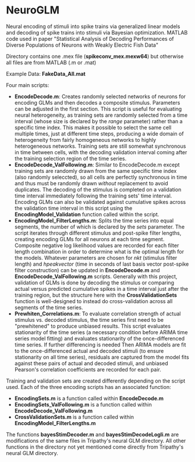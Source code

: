 # NeuroGLM
Neural encoding of stimuli into spike trains via generalized linear models and decoding of spike trains into stimuli via Bayesian optimization. MATLAB code used in paper "Statistical Analysis of Decoding Performances of Diverse Populations of Neurons with Weakly Electric Fish Data"

Directory contains one .mex file (**spikeconv_mex.mexw64**) but otherwise all files are from MATLAB (.m or .mat)

Example Data: **FakeData_All.mat**

Four main scripts:
- **EncodeDecode.m**: Creates randomly selected networks of neurons for encoding GLMs and then decodes a composite stimulus. Parameters can be adjusted in the first section. This script is useful for evaluating neural heterogeneity, as training sets are randomly selected from a time interval (whose size is declared by the *range* parameter) rather than a specific time index. This makes it possible to select the same cell multiple times, just at different time steps, producing a wide domain of heterogeneity from fairly homogeneous networks to highly heterogeneous networks. Training sets are still somewhat synchronous in time between cells, with the decoding validation interval coming after the training selection region of the time series.
- **EncodeDecode_ValFollowing.m**: Similar to EncodeDecode.m except training sets are randomly drawn from the same specific time index (also randomly seleccted), so all cells are perfectly synchronous in time and thus must be randomly drawn *without* replacement to avoid duplicates. The decoding of the stimulus is completed on a validation time interval immediately following the training sets' time interval. Encoding GLMs can also be validated against cumulative spikes across the validation time interval in this script using the **EncodingModel_Validation** function called within the script.
- **EncodingModel_FilterLengths.m**: Splits the time series into equal segments, the number of which is declared by the *sets* parameter. The script iterates through different stimulus and post-spike filter lengths, creating encoding GLMs for all neurons at each time segment. Composite negative log likelihood values are recorded for each filter length combination in order to determine what is the optimal length for the models. Whatever parameters are chosen for *nkt* (stimulus filter length) and *hpeakvector* (time in seconds of last basis vector post-spike filter construction) can be updated in **EncodeDecode.m** and **EncodeDecode_ValFollowing.m** scripts. Generally with this project, validation of GLMs is done by decoding the stimulus or comparing actual versus predicted cumulative spikes in a time interval just after the training region, but the structure here with the **CrossValidationSets** function is well-designed to instead do cross-validation across all segments of the time series.
- **Prewhiten_Correlations.m**: To evaluate correlation strength of actual stimulus vs. decoded stimulus, the time series first need to be "prewhitened" to produce unbiased results. This script evaluates stationarity of the time series (a necessary condition before ARIMA time series model fitting) and evaluates stationarity of the once-differenced time series. If further differencing is needed Then ARIMA models are fit to the once-differenced actual and decoded stimuli (to ensure stationarity on all time series), residuals are captured from the model fits against these pairs of actual and decoded stimuli, and unbiased Pearson's correlation coefficients are recorded for each pair.


Training and validation sets are created differently depending on the script used. Each of the three encoding scripts has an associated function: 
- **EncodingSets.m** is a function called within **EncodeDecode.m**
- **EncodingSets_ValFollowing.m** is a function called within **EncodeDecode_ValFollowing.m**
- **CrossValidationSets.m** is a function called within **EncodingModel_FilterLengths.m**

The functions **bayesStimDecoder.m** and **bayesStimDecodeLogli.m** are modifications of the same files in Tripathy's neural GLM directory. All other functions in the directory not yet mentioned come directly from Tripathy's neural GLM directory.
